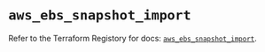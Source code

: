 # `aws_ebs_snapshot_import`

Refer to the Terraform Registory for docs: [`aws_ebs_snapshot_import`](https://www.terraform.io/docs/providers/aws/r/ebs_snapshot_import).
